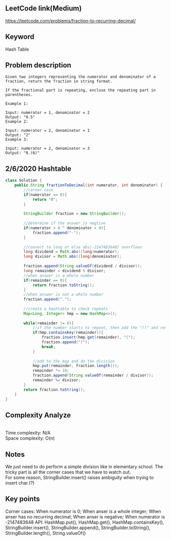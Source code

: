 ## LeetCode link(Medium)
https://leetcode.com/problems/fraction-to-recurring-decimal/

## Keyword
Hash Table

## Problem description
```
Given two integers representing the numerator and denominator of a fraction, return the fraction in string format.

If the fractional part is repeating, enclose the repeating part in parentheses.

Example 1:

Input: numerator = 1, denominator = 2
Output: "0.5"
Example 2:

Input: numerator = 2, denominator = 1
Output: "2"
Example 3:

Input: numerator = 2, denominator = 3
Output: "0.(6)"
```
## 2/6/2020 Hashtable

```java
class Solution {
    public String fractionToDecimal(int numerator, int denominator) {
        //corner case
        if(numerator == 0){
            return "0";
        }
        
        StringBuilder fraction = new StringBuilder();
        
        //determine if the answer is negtive
        if(numerator > 0 ^ denominator > 0){
            fraction.append("-");
        }
        
        //convert to long or else abs(-2147483648) overflows
        long dividend = Math.abs((long)numerator);
        long divisor = Math.abs((long)denominator);
        
        fraction.append(String.valueOf(dividend / divisor));
        long remainder = dividend % divisor;
        //when answer is a whole number
        if(remainder == 0){
            return fraction.toString();
        }
        //when answer is not a whole number
        fraction.append(".");
        
        //create a hashtable to check repeats
        Map<Long, Integer> hmp = new HashMap<>();
        
        while(remainder != 0){
            //if the number starts to repeat, then add the "()" and return it
            if(hmp.containsKey(remainder)){
                fraction.insert(hmp.get(remainder), "(");
                fraction.append(")");
                break;
            }
            
            //add to the map and do the division
            hmp.put(remainder, fraction.length());
            remainder *= 10;
            fraction.append(String.valueOf(remainder / divisor));
            remainder %= divisor;
        }
        return fraction.toString();
    }
}
```

## Complexity Analyze
\
Time complexity: N/A\
Space complexity: O(n)

## Notes
We just need to do perform a simple division like in elementary school. The tricky part is all the corner cases that we have to watch out.\
For some reason, StringBuilder.insert() raises ambiguity when trying to insert char.(?)

## Key points
Corner cases: When numerator is 0; When anser is a whole integer; When anser has no recurring decimal; When anser is negative; When numerator is -2147483648
API: HashMap.put(), HashMap.get(), HashMap.containsKey(), StringBuilder.insert(), StringBuilder.append(), StringBuilder.toString(), StringBuilder.length(), String.valueOf()